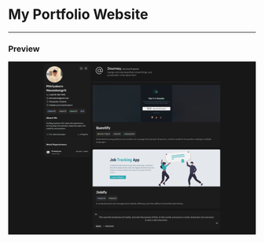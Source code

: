 # My Portfolio Website

---

### Preview
![Alt text](./public/images/readme/preview-my-portfolio.png)